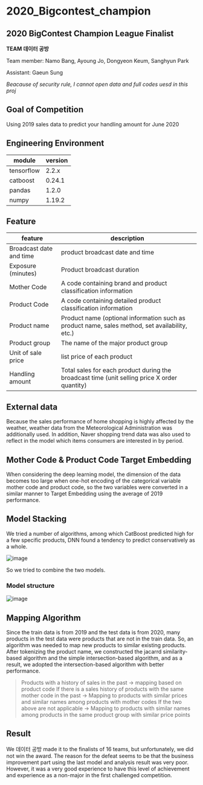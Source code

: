 # 2020_Bigcontest_champion
## __2020 BigContest Champion League Finalist__

__TEAM 데이터 공방__

Team member: Namo Bang, Ayoung Jo, Dongyeon Keum, Sanghyun Park

Assistant: Gaeun Sung

*Beacause of security rule, I cannot open data and full codes uesd in this proj*

## Goal of Competition
Using 2019 sales data to predict your handling amount for June 2020

## Engineering Environment
module|version
---|---
tensorflow|2.2.x
catboost|0.24.1
pandas|1.2.0
numpy|1.19.2

## Feature
feature|description
---|---
Broadcast date and time|product broadcast date and time
Exposure (minutes)|Product broadcast duration
Mother Code|A code containing brand and product classification information
Product Code|A code containing detailed product classification information
Product name|Product name (optional information such as product name, sales method, set availability, etc.)
Product group|The name of the major product group
Unit of sale price|list price of each product
Handling amount|Total sales for each product during the broadcast time (unit selling price X order quantity)

## External data
Because the sales performance of home shopping is highly affected by the weather, weather data from the Meteorological Administration was additionally used. In addition, Naver shopping trend data was also used to reflect in the model which items consumers are interested in by period.

## Mother Code & Product Code Target Embedding
When considering the deep learning model, the dimension of the data becomes too large when one-hot encoding of the categorical variable mother code and product code, so the two variables were converted in a similar manner to Target Embedding using the average of 2019 performance.

## Model Stacking
We tried a number of algorithms, among which CatBoost predicted high for a few specific products, DNN found a tendency to predict conservatively as a whole.

![image](https://user-images.githubusercontent.com/48271454/105502911-5067c980-5d09-11eb-8796-2222cafab5ec.png)

So we tried to combine the two models.

### Model structure
![image](https://user-images.githubusercontent.com/48271454/105503294-be13f580-5d09-11eb-9b5f-3d21b5545441.png)

## Mapping Algorithm
Since the train data is from 2019 and the test data is from 2020, many products in the test data were products that are not in the train data. So, an algorithm was needed to map new products to similar existing products. After tokenizing the product name, we constructed the jacarrd similarity-based algorithm and the simple intersection-based algorithm, and as a result, we adopted the intersection-based algorithm with better performance.

>Products with a history of sales in the past → mapping based on product code
>If there is a sales history of products with the same mother code in the past → Mapping to products with similar prices and similar names among products with mother codes
>If the two above are not applicable → Mapping to products with similar names among products in the same product group with similar price points

## Result
We 데이터 공방 made it to the finalists of 16 teams, but unfortunately, we did not win the award. The reason for the defeat seems to be that the business improvement part using the last model and analysis result was very poor. However, it was a very good experience to have this level of achievement and experience as a non-major in the first challenged competition.
